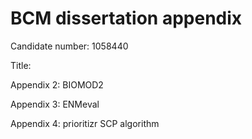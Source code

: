 # BCM dissertation appendix
Candidate number: 1058440

Title: 

Appendix 2: BIOMOD2

Appendix 3: ENMeval

Appendix 4: prioritizr SCP algorithm
